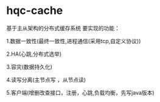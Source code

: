 # hqc-cache
基于主从架构的分布式缓存系统
要实现的功能：

1.数据一致性(最终一致性,进程通信(采用tcp,自定义协议))

2.HA(心跳,分布式选举)

3.容灾(数据持久化)

4.读写分离(主节点写 ，从节点读)

5.客户端(增删改查接口，注册，心跳,负载均衡，先写java版本)
